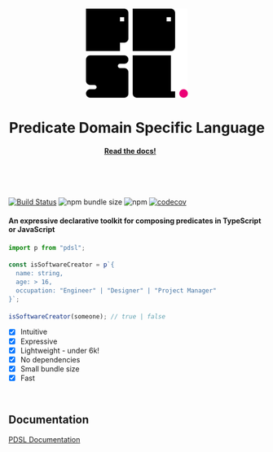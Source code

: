 <br/><br/><br/>

<p align="center">
  <img src="pdsl-logo.png" width="200" />
</p>

<h1 align="center">Predicate Domain Specific Language</h1>
<h4 align="center">
  <a href="https://pdsl.dev">Read the docs!</a>&nbsp;&nbsp;&nbsp;&nbsp;&nbsp;&nbsp;&nbsp;&nbsp;
</h4>
<br/><br/><br/>

[![Build Status](https://travis-ci.com/ryardley/pdsl.svg?branch=master)](https://travis-ci.com/ryardley/pdsl)
![npm bundle size](https://img.shields.io/bundlephobia/minzip/pdsl.svg)
![npm](https://img.shields.io/npm/v/pdsl.svg)
[![codecov](https://codecov.io/gh/ryardley/pdsl/branch/master/graph/badge.svg)](https://codecov.io/gh/ryardley/pdsl)

#### An expressive declarative toolkit for composing predicates in TypeScript or JavaScript

```js
import p from "pdsl";

const isSoftwareCreator = p`{
  name: string,
  age: > 16,
  occupation: "Engineer" | "Designer" | "Project Manager"
}`;

isSoftwareCreator(someone); // true | false
```

- [x] Intuitive
- [x] Expressive
- [x] Lightweight - under 6k!
- [x] No dependencies
- [x] Small bundle size
- [x] Fast

<br/>

## Documentation

[PDSL Documentation](https://pdsl.dev)
